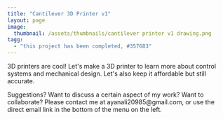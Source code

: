 ```yaml
---
title: "Cantilever 3D Printer v1"
layout: page
image:
  thumbnail: /assets/thumbnails/cantilever printer v1 drawing.png
tagg:
  - "this project has been completed, #357683"
---
```

3D printers are cool! Let's make a 3D printer to learn more about control systems and mechanical design. Let's also keep it affordable but still accurate.

<div class="content-container" data-bg-image="/assets/images/chevron2.png">
    Suggestions? Want to discuss a certain aspect of my work? Want to collaborate? Please contact me at ayanali20985@gmail.com, or use the direct email link in the bottom of the menu on the left.
</div>